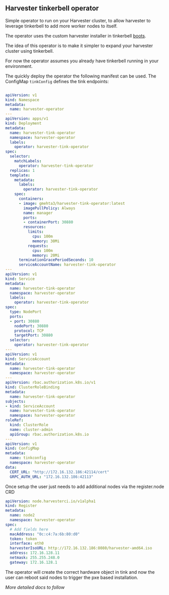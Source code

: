 ## Harvester tinkerbell operator
Simple operator to run on your Harvester cluster, to allow harvester to leverage tinkerbell to add more worker nodes to itself.

The operator uses the custom harvester installer in tinkerbell [boots](https://github.com/ibrokethecloud/boots/tree/harvester/installers/harvester).

The idea of this operator is to make it simpler to expand your harvester cluster using tinkerbell.

For now the operator assumes you already have tinkerbell running in your environment.

The quickly deploy the operator the following manifest can be used. The ConfigMap `tinkConfig` defines the tink endpoints:

```yaml

apiVersion: v1
kind: Namespace 
metadata:
  name: harvester-operator
---
apiVersion: apps/v1
kind: Deployment
metadata:
  name: harvester-tink-operator
  namespace: harvester-operator
  labels:
    operator: harvester-tink-operator
spec:
  selector:
    matchLabels:
      operator: harvester-tink-operator
  replicas: 1
  template:
    metadata:
      labels:
        operator: harvester-tink-operator
    spec:
      containers:
      - image: gmehta3/harvester-tink-operator:latest
        imagePullPolicy: Always
        name: manager
        ports:
        - containerPort: 30880
        resources:
          limits:
            cpu: 100m
            memory: 30Mi
          requests:
            cpu: 100m
            memory: 20Mi
      terminationGracePeriodSeconds: 10
      serviceAccountName: harvester-tink-operator
---
apiVersion: v1
kind: Service
metadata:
  name: harvester-tink-operator
  namespace: harvester-operator
  labels:
    operator: harvester-tink-operator
spec:
  type: NodePort
  ports:
  - port: 30880
    nodePort: 30880
    protocol: TCP
    targetPort: 30880
  selector:
    operator: harvester-tink-operator
---
apiVersion: v1
kind: ServiceAccount
metadata:
  name: harvester-tink-operator
  namespace: harvester-operator
---
apiVersion: rbac.authorization.k8s.io/v1
kind: ClusterRoleBinding
metadata:
  name: harvester-tink-operator
subjects:
- kind: ServiceAccount
  name: harvester-tink-operator
  namespace: harvester-operator
roleRef:
  kind: ClusterRole
  name: cluster-admin
  apiGroup: rbac.authorization.k8s.io
---
apiVersion: v1
kind: ConfigMap
metadata:
  name: tinkconfig
  namespace: harvester-operator
data:
  CERT_URL: "http://172.16.132.186:42114/cert"
  GRPC_AUTH_URL: "172.16.132.186:42113"  

```

Once setup the user just needs to add additional nodes via the register.node CRD

```yaml
apiVersion: node.harvesterci.io/v1alpha1
kind: Register
metadata:
  name: node2
  namespace: harvester-operator
spec:
  # Add fields here
  macAddress: "0c:c4:7a:6b:80:d0"
  token: token
  interface: eth0
  harvesterIsoURL: http://172.16.132.186:8080/harvester-amd64.iso
  address: 172.16.128.11
  netmask: 255.255.248.0
  gateway: 172.16.128.1
```


The operator will create the correct hardware object in tink and now the user can reboot said nodes to trigger the pxe based installation.

*More detailed docs to follow* 